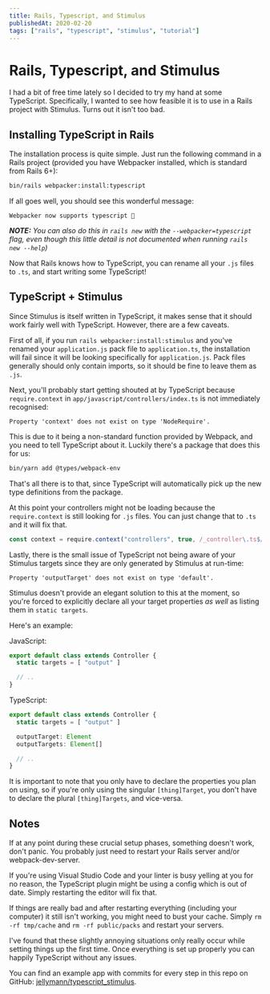 ```yaml
---
title: Rails, Typescript, and Stimulus
publishedAt: 2020-02-20
tags: ["rails", "typescript", "stimulus", "tutorial"]
---
```

# Rails, Typescript, and Stimulus

I had a bit of free time lately so I decided to try my hand at some TypeScript. Specifically, I wanted to see how feasible it is to use in a Rails project with Stimulus. Turns out it isn't too bad.

## Installing TypeScript in Rails

The installation process is quite simple. Just run the following command in a Rails project (provided you have Webpacker installed, which is standard from Rails 6+):

```bash
bin/rails webpacker:install:typescript
```

If all goes well, you should see this wonderful message:

```
Webpacker now supports typescript 🎉
```

_**NOTE:** You can also do this in `rails new` with the `--webpacker=typescript` flag, even though this little detail is not documented when running `rails new --help`)_

Now that Rails knows how to TypeScript, you can rename all your `.js` files to `.ts`, and start writing some TypeScript!

## TypeScript + Stimulus

Since Stimulus is itself written in TypeScript, it makes sense that it should work fairly well with TypeScript. However, there are a few caveats.

First of all, if you run `rails webpacker:install:stimulus` and you've renamed your `application.js` pack file to `application.ts`, the installation will fail since it will be looking specifically for `application.js`. Pack files generally should only contain imports, so it should be fine to leave them as `.js`.

Next, you'll probably start getting shouted at by TypeScript because `require.context` in `app/javascript/controllers/index.ts` is not immediately recognised:

```
Property 'context' does not exist on type 'NodeRequire'.
```

This is due to it being a non-standard function provided by Webpack, and you need to tell TypeScript about it. Luckily there's a package that does this for us:

```bash
bin/yarn add @types/webpack-env
```

That's all there is to that, since TypeScript will automatically pick up the new type definitions from the package.

At this point your controllers might not be loading because the `require.context` is still looking for `.js` files. You can just change that to `.ts` and it will fix that.

```typescript
const context = require.context("controllers", true, /_controller\.ts$/)
```

Lastly, there is the small issue of TypeScript not being aware of your Stimulus targets since they are only generated by Stimulus at run-time:

```
Property 'outputTarget' does not exist on type 'default'.
```

Stimulus doesn't provide an elegant solution to this at the moment, so you're forced to explicitly declare all your target properties _as well_ as listing them in `static targets`.

Here's an example:

JavaScript:

```typescript
export default class extends Controller {
  static targets = [ "output" ]

  // ..
}
```

TypeScript:

```typescript
export default class extends Controller {
  static targets = [ "output" ]

  outputTarget: Element
  outputTargets: Element[]

  // ..
}
```

It is important to note that you only have to declare the properties you plan on using, so if you're only using the singular `[thing]Target`, you don't have to declare the plural `[thing]Targets`, and vice-versa.

## Notes

If at any point during these crucial setup phases, something doesn't work, don't panic. You probably just need to restart your Rails server and/or webpack-dev-server.

If you're using Visual Studio Code and your linter is busy yelling at you for no reason, the TypeScript plugin might be using a config which is out of date. Simply restarting the editor will fix that.

If things are really bad and after restarting everything (including your computer) it still isn't working, you might need to bust your cache. Simply `rm -rf tmp/cache` and `rm -rf public/packs` and restart your servers.

I've found that these slightly annoying situations only really occur while setting things up the first time. Once everything is set up properly you can happily TypeScript without any issues.

You can find an example app with commits for every step in this repo on GitHub: [jellymann/typescript_stimulus](https://github.com/jellymann/typescript_stimulus).
